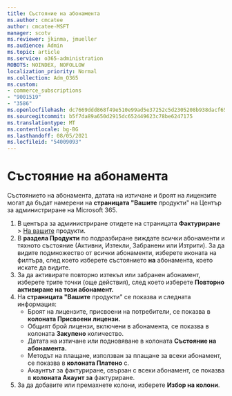 ```yaml
---
title: Състояние на абонамента
ms.author: cmcatee
author: cmcatee-MSFT
manager: scotv
ms.reviewer: jkinma, jmueller
ms.audience: Admin
ms.topic: article
ms.service: o365-administration
ROBOTS: NOINDEX, NOFOLLOW
localization_priority: Normal
ms.collection: Adm_O365
ms.custom:
- commerce_subscriptions
- "9001519"
- "3586"
ms.openlocfilehash: dc7669ddd868f49e510e99ad5e37252c5d2305208b938dacf65fd92a1d9fb137
ms.sourcegitcommit: b5f7da89a650d2915dc652449623c78be6247175
ms.translationtype: MT
ms.contentlocale: bg-BG
ms.lasthandoff: 08/05/2021
ms.locfileid: "54009093"
---
```

# <a name="subscription-status"></a>Състояние на абонамента

Състоянието на абонамента, датата на изтичане и броят на лицензите могат да бъдат намерени на **страницата "Вашите** продукти" на Център за администриране на Microsoft 365.

1. В центъра за администриране отидете на страницата **Фактуриране**  >  [На вашите](https://go.microsoft.com/fwlink/p/?linkid=842054) продукти.
2. В **раздела Продукти** по подразбиране виждате всички абонаменти и тяхното състояние (Активни, Изтекли, Забранени или Изтрити). За да видите подмножество от всички абонаменти, изберете иконата на филтъра, след което изберете състоянието **на** абонамента, което искате да видите.
3. За да активирате повторно изтекъл или забранен абонамент, изберете трите точки (още действия), след което изберете **Повторно активиране на този абонамент.**
4. На **страницата "Вашите** продукти" се показва и следната информация:
    - Броят на лицензите, присвоени на потребители, се показва в **колоната Присвоени лицензи.**
    - Общият брой лицензи, включени в абонамента, се показва в колоната **Закупено** количество.
    - Датата на изтичане или подновяване в колоната **Състояние на абонамента.**
    - Методът на плащане, използван за плащане за всеки абонамент, се показва в **колоната Платено** с.
    - Акаунтът за фактуриране, свързан с всеки абонамент, се показва в **колоната Акаунт за** фактуриране.
5. За да добавите или премахнете колони, изберете **Избор на колони**.